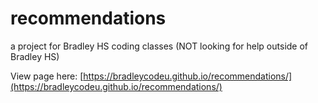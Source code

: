 # recommendations
a project for Bradley HS coding classes (NOT looking for help outside of Bradley HS)

View page here: [https://bradleycodeu.github.io/recommendations/](https://bradleycodeu.github.io/recommendations/)
